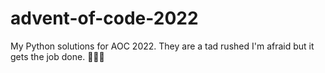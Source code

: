 # advent-of-code-2022

My Python solutions for AOC 2022. They are a tad rushed I'm afraid but it gets the job done. 🎅🎁🎄
